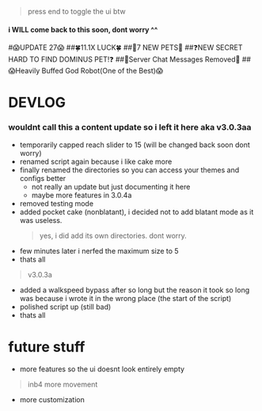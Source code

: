 >press end to toggle the ui btw

#### i WILL come back to this soon, dont worry ^^


#😱UPDATE 27😱
##🍀11.1X LUCK🍀
##🐶7 NEW PETS🐶
##❓NEW SECRET HARD TO FIND DOMINUS PET!❓
##🚨Server Chat Messages Removed🚨
##😱Heavily Buffed God Robot(One of the Best)😱

# DEVLOG
### wouldnt call this a content update so i left it here aka v3.0.3aa

* temporarily capped reach slider to 15 (will be changed back soon dont worry)
* renamed script again because i like cake more
* finally renamed the directories so you can access your themes and configs better
	* not really an update but just documenting it here
	* maybe more features in 3.0.4a
* removed testing mode
* added pocket cake (nonblatant), i decided not to add blatant mode as it was useless.
	> yes, i did add its own directories. dont worry.
* few minutes later i nerfed the maximum size to 5
* thats all


>v3.0.3a
* added a walkspeed bypass after so long but the reason it took so long was because i wrote it in the wrong place (the start of the script)
* polished script up (still bad)
* thats all

# future stuff
* more features so the ui doesnt look entirely empty
>inb4 more movement
* more customization



